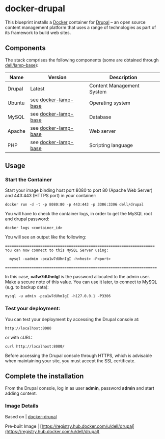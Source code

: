 # docker-drupal
This blueprint installs a [Docker](http://docker.io) container for [Drupal](https://www.drupal.org/) – an open source content management platform that uses a range of technologies as part of its framework to build web sites.

## Components
The stack comprises the following components (some are obtained through [dell/lamp-base](https://registry.hub.docker.com/u/dell/lamp-base)):

Name       | Version                 | Description
-----------|-------------------------|------------------------------
Drupal     | Latest                  | Content Management System
Ubuntu     | see [docker-lamp-base](https://github.com/dell-cloud-marketplace/docker-lamp-base)                  | Operating system
MySQL      | see [docker-lamp-base](https://github.com/dell-cloud-marketplace/docker-lamp-base) | Database
Apache     | see [docker-lamp-base](https://github.com/dell-cloud-marketplace/docker-lamp-base) | Web server
PHP        | see [docker-lamp-base](https://github.com/dell-cloud-marketplace/docker-lamp-base) | Scripting language


## Usage

### Start the Container
Start your image binding host port 8080 to port 80 (Apache Web Server) and 443:443 (HTTPS port) in your container:

    docker run -d -t -p 8080:80 -p 443:443 -p 3306:3306 dell/drupal
    
You will have to check the container logs, in order to get the MySQL root and drupal password:

    docker logs <container_id>

You will see an output like the following:

    ====================================================================
    You can now connect to this MySQL Server using:

      mysql -uadmin -pca1w7dUhnIgI -h<host> -P<port>

    =====================================================================

In this case, **ca1w7dUhnIgI** is the password allocated to the admin user. Make a secure note of this value. You can use it later, to connect to MySQL (e.g. to backup data):

    mysql -u admin -pca1w7dUhnIgI -h127.0.0.1 -P3306

### Test your deployment:

You can test your deployment by accessing the Drupal console at:

    http://localhost:8080
    
or with cURL:

    curl http://localhost:8080/
    
Before accessing the Drupal console through HTTPS, which is advisable when maintaining your site, you must accept the SSL certificate.

## Complete the installation
From the Drupal console, log in as user **admin**, password **admin** and start adding content.

### Image Details

Based on          | [docker-drupal](https://github.com/ricardoamaro/docker-drupal.git)

Pre-built Image   | [https://registry.hub.docker.com/u/dell/drupal](https://registry.hub.docker.com/u/dell/drupal)



